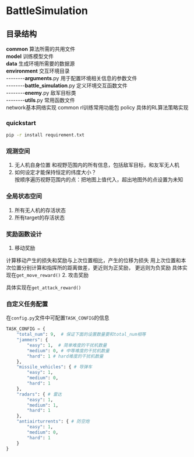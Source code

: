 # BattleSimulation

## 目录结构
**common** 算法所需的共用文件  
**model** 训练模型文件  
**data**  生成环境所需要的数据源  
**environment**  交互环境目录  
--------**arguments**.py 用于配置环境相关信息的参数文件  
--------**battle_simulation**.py 定义环境交互函数文件  
--------**enemy**.py 敌军目标类  
--------**utils**.py 常用函数文件  
network基本网络实现
common rl训练常用功能包
policy 具体的RL算法策略实现


### quickstart
```bash
pip -r install requirement.txt
```

### 观测空间
1. 无人机自身位置 和视野范围内的所有信息，包括敌军目标，和友军无人机
2. 如何设定才能保持恒定的纬度大小？  
按顺序遍历视野范围内的点：把地图上值代入，超出地图外的点设置为未知

### 全局状态空间
1. 所有无人机的存活状态
2. 所有target的存活状态

### 奖励函数设计
1. 移动奖励

计算移动产生的损失和奖励与上次位置相比，产生的位移为损失 
用上次位置和本次位置分别计算和指挥所的距离做差，更近则为正奖励，
更远则为负奖励 具体实现在`get_move_reward()`
2. 攻击奖励

具体实现在`get_attack_reward()`
### 自定义任务配置
在`config.py`文件中可配置`TASK_CONFIG`的信息
```python
TASK_CONFIG = {
    "total_num": 9,  # 保证下面的设置数量要和total_num相等
    "jammers": {
        "easy": 1,  # 简单难度的干扰机数量
        "medium": 0, # 中等难度的干扰机数量
        "hard": 1 # hard难度的干扰机数量
    },
    "missile_vehicles": { # 导弹车
        "easy": 1,
        "medium": 0,
        "hard": 1
    },
    "radars": { # 雷达
        "easy": 1,
        "medium": 1,
        "hard": 1
    },
    "antiairturrents": { # 防空炮
        "easy": 1,
        "medium": 0,
        "hard": 1
    }
}
```
